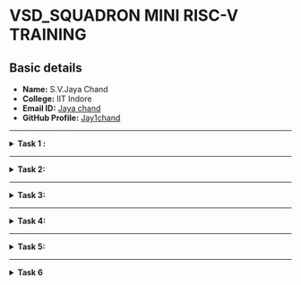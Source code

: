 # VSD_SQUADRON MINI RISC-V TRAINING

## **Basic details**
* **Name:** S.V.Jaya Chand
* **College:** IIT Indore 
* **Email ID:** [Jaya chand](svjayachand@gmail.com) 
* **GitHub Profile:** [Jay1chand](https://github.com/Jay1chand/vsd_squadron_jayachand)

----------------------------------------------------------------------------------------------------------------

<details>
	
<summary> <b>Task 1 :</b></summary>

Firstly, I have downloaded the virtual box from the links provided to us and
loaded a linux version with image dock file sent, Then I have successfully run the
virtual machine and compiled the tasks.

Initial task is:-

### write a program to compile the sum of first n natural numbers in c:

![image](https://github.com/user-attachments/assets/c5c65959-0f66-48b3-8686-d626c63d6d2d)


This is the code to run in terminal to get output:


![image](https://github.com/user-attachments/assets/06bc9aeb-f7b3-4572-b44f-719e189ea46b)


A program is run to obtain risc-v version of the code previously written in c:
![image](https://github.com/user-attachments/assets/bec40d22-d99e-416a-82db-03d99369ab9e)





As the whole version of above code looks lengthier with different commands, we have obtained the required main 
part to compare the execution in assembly language:



![image](https://github.com/user-attachments/assets/04d8a662-db78-40e4-8614-c7000e83b5f0)
</details>

------------------------------------------------------------------------------------------------------------------

<details>
<summary><b>Task 2:</b></summary> 

For this task, we are instructed to observe the spike simulation and understand the execution of assembly code using -o1 and -ofast directives, I understood the principle
and working of the whole program and how various registers like stack pointer and r5 are increasing, understood how the interface explains the process itself.

### Dump file RISC-V assembly code:

![image](https://github.com/user-attachments/assets/a86e0441-2dab-4380-a2c6-965ca58aab54)

### -o1 execution (sub task 1):

![image](https://github.com/user-attachments/assets/47950e9d-820a-41d6-a746-459fcd0a3652)

### -o fast execution (sub task 2):

![image](https://github.com/user-attachments/assets/92abae19-ea09-40e9-8835-7ece050036b2)

### Multiplication of first n natural numbers (C program) (sub task 3):

![image](https://github.com/user-attachments/assets/78089dfa-df92-4466-86b3-d6497982396d)

### Spike file for the new c program (sub task 4):

Dump file:

![image](https://github.com/user-attachments/assets/de84c4b0-b891-433f-a001-acd95ddc0ab2)

Spike simulation:

![image](https://github.com/user-attachments/assets/e16a2aa1-139d-449c-ad9f-3275ec63ec7e)

</details>

------------------------------------------------------------------------------------------------------------------

<details>
<summary><b>Task 3:</b></summary>

Various instructions of the RISC-V processor:

### INTRODUCTION:

Firstly to understand, there are two releases of RISC-V documentation namely, Unpreviliged and Previliged specifications. We can read any one of them to understand the instruction 
set of RISCV processor. The very important use of learning these formats is the very intention of understanding the instruction decoding and the way it is getting compiled.
Some of the other uses are:

1. **Instruction Set properties** 

2. **Debugging** 

3. **Easy Design**

4. **Pipelining**

### RISC-V R-Type Instructions

R-type instructions are used for operations that functions among registers only. These instructions generally perform arithmetic, logical, and shift operations.

#### Format: ![image](https://github.com/user-attachments/assets/522d5257-b978-4c93-9412-330372e1ab66)

**Example: ADD r3,r1,r2**
- **opcode**: Specifies the operation .
- **rd**: Destination register.
- **funct3**:specifies the operation.
- **rs1**: First source register.
- **rs2**: Second source register.
- **funct7**:specifies the operation.


### S-Type Instructions

#### Format:![image](https://github.com/user-attachments/assets/04aca468-7811-480b-9f7c-d0cf30334753)


**Example: SW rs1, imm(rs4)**
- **opcode**: types of instruction
- **imm**: Immediate value (seperated into immediate[11:5] and immediate[4:0])
- **rs1**: Base address register
- **rs2**: Source register to be stored
-  **funct3**: 010 (for SW)

### B-Type Instructions

#### Format: ![image](https://github.com/user-attachments/assets/795c5e09-e97d-4df6-99b6-ab896b26880a)


**Example: BEQ rs3, rs2, imm**
- **opcode**: type of instruction like branch
- **imm**: Immediate value (seperated into immediate[12], immediate[10:5], immediate[4:1], immediate[11])
- **rs1**: Source register 1
- **rs2**: Source register 2

### U-Type Instructions

#### Format:

![image](https://github.com/user-attachments/assets/baf64187-b5aa-4464-8a42-f89520c549ec)

**Example: LUI rd, imm**
- **opcode**: intstruction type
- **imm**: Upper 20 bits of the immediate value
- **rd**: Destination register

### J-Type Instructions

#### Format:

![image](https://github.com/user-attachments/assets/c4a497dc-e025-4177-b4d5-b56fa85efbf9)


**Example: JAL rd, imm**
- **opcode**: instruction type
- **imm**: Immediate value (seperated into imm[20], imm[10:1], imm[11], imm[19:12])
- **rd**: Destination register (stores the return address)

### 15 Unique instructions: 

#### Instructions: 
All of these are referenced from the above code I have compiled in the virtual box, The below Image set each contains an image of the instruction code(hexadecimal)
and assembly language corresponding to it.

##### Image 1
![Image 1](https://github.com/user-attachments/assets/18f62720-66f6-47d0-b747-4881de58a708)   
![image](https://github.com/user-attachments/assets/1f50842c-6d18-471a-9fa9-2c3982027e0c)


##### Image 2
![Image 2](https://github.com/user-attachments/assets/c59af6a0-115e-474a-96fd-60c257ff54d4)
![image](https://github.com/user-attachments/assets/179da90c-17cc-4d55-9ff6-ec6bbc52813a)


##### Image 3
![Image 3](https://github.com/user-attachments/assets/d3d56790-9943-4573-acc0-6ccbfa6169cd)
![image](https://github.com/user-attachments/assets/1fcaa41c-acda-46a6-a79e-3842234013c5)


##### Image 4
![Image 4](https://github.com/user-attachments/assets/17111d89-6b18-4d1a-97e0-9cf32b9adb49)
![image](https://github.com/user-attachments/assets/136364e4-32d7-4b93-ba71-6b01933fd7df)


##### Image 5
![Image 5](https://github.com/user-attachments/assets/224dec09-1377-4553-b07b-b66ac8f3f6ee)
![image](https://github.com/user-attachments/assets/b0266bcf-c6c6-4d55-bab4-9c8d45a89ccd)


##### Image 6
![Image 6](https://github.com/user-attachments/assets/442caa30-6254-40d1-8ace-0d82cb84a393)
![image](https://github.com/user-attachments/assets/52c66fdb-5219-4ed7-8a34-317710687aa5)


##### Image 7
![Image 7](https://github.com/user-attachments/assets/5df76f64-8274-4489-8725-72a9704a298d)
![image](https://github.com/user-attachments/assets/63418f79-df9f-4b81-9e9e-3a914f3980c6)


##### Image 8
![Image 8](https://github.com/user-attachments/assets/f0eb2f7c-8454-4803-9c55-f9316fb0d309)
![image](https://github.com/user-attachments/assets/106f50a5-3766-4a20-adb9-0afe51b37865)


##### Image 9
![Image 9](https://github.com/user-attachments/assets/5d450aec-3f62-4611-affe-c30c0f007077)
![image](https://github.com/user-attachments/assets/2b88806e-3881-41e5-9731-782df4dc47a0)


##### Image 10
![Image 10](https://github.com/user-attachments/assets/729e8568-d1f4-4700-b9c5-5ebf126687c3)
![image](https://github.com/user-attachments/assets/f584b99e-dcba-4593-870a-e59894a70576)


##### Image 11
![Image 11](https://github.com/user-attachments/assets/34dc0994-e3cc-4ae7-b361-e1de0f0db23f)
![image](https://github.com/user-attachments/assets/8c252bd6-1313-450a-9efb-3e0510c9b171)

</details>

------------------------------------------------------------------------------------------------------------------

<details>
<summary><b>Task 4:</b></summary>

Reference github repository with existing code for a RISC machine is : [![GitHub](https://img.shields.io/badge/-GitHub-181717?style=flat-square&logo=github&logoColor=white)](https://github.com/vinayrayapati/rv32i/blob/main/iiitb_rv32i.v)

GTK Wave already installed so no need to follow the step from above github readme
Then the following steps are followed to open the gtk wave simulation of the above source code:
1. Create a new directory with your name
2. Create two files namely jayrv32.v jayrv32_tb.v  
3. Copy the code from the reference github repo and paste it in your verilog and testbench files.
4. To run and simulate the verilog code, enter the following command:  
	```
	$ iverilog -o jayrv32i jayrv32.v jayrv32_tb.v
	$ ./jayrv32i
	```
5. To see the simulation waveform in GTKWave, enter the following command:
	```
	$ gtkwave iiitb_rv32i.vcd
	```

6. The GTKWave will be opened and following window will be appeared  
  
![image](https://github.com/user-attachments/assets/8ebb8c40-d549-4bd2-9521-92a4200b617c)

As shown in the figure below, all the instructions in the given verilog file is hard-coded, the designer has hard-coded each instructions based on their own pattern. Hence the 32-bits instruction that we generated in above task will not match with the given instruction.

![image](https://github.com/user-attachments/assets/512edc06-4524-43f7-833f-e3d087869a38)

The below is simulated outputs of the above verilog code given to us as cloned from https://github.com/vinayrayapati/rv32i.gitmy_riscv_project

I have written the explanation below the corresponding images as i have'nt run the opcodes once each time, I have run them all together so we understand what
instructions underwent through opcode (in the form of PC) and the registers which are below it.

![image](https://github.com/user-attachments/assets/ef3dce57-b286-479e-911e-52dfafaf4007)

The explanations for this case is as follows:

##### Instruction 1: ADD R6, R2, R1

0x02208300 represents the operation add r6, r1, r2. 
Addition 1 + 2, resulting in 3

##### Instruction 2: SUB R7, R1, R2

0x02209300 represents the operation SUB R8, R1, R3.
Substraction 1-2, resulting in -1

##### Instruction 3: AND R8, R1, R3

0x0230A400 represents the operation AND R8, R1, R3.
And 3 and 1 results in 1

##### Instruction 4: OR R9, R2, R5

0x02513480 represents the operation OR R9, R2, R5
OR operation (0010 | 0101) results in 7

##### Instruction 5: XOR R10, R1, R4

0x024005c0 represents the operartion XOR R10, R1, R4
XOR (0001 ^ 0100) results in 5

##### Instruction 6: SLT R1, R2, R4

0x024155080 represents the operation SLT R1, R2, R4
2 < 4, the output is 1

##### Instruction 7: ADDI R12, R4, 5

0x00520693 represnts the operation  ADDI R12, R4, 5
R4 (4) added to the immediate value (5) results in 9

![image](https://github.com/user-attachments/assets/d5d569b3-89ed-4567-9c1a-db0e75078db8)

##### Instruction 8: BEQ R0, R0, 15

0x00F00802 represents the operartion BEQ R0, R0, 15
Both values equal so PC incremented by 15 PC=PC+15

##### Instruction 9: BNE R0, R1, 20

0x01409002 represnts the operation BNE R0, R1, 20
both values not equal PC updated to PC+20 =46

And from 130 seconds the default value will be shown which is useless as we didnt provide any instructions after that particular time.
</details>

------------------------------------------------------------------------------------------------------------------

<details>
<summary><b>Task 5:</b></summary> 

	
## IMPLEMENTATION OF 2 BIT COMPARATOR:

### Comparator:

A 2-bit comparator is a digital circuit designed to compare two 2-bit binary numbers and determine their relative magnitude. This comparison results in three possible outputs: whether the first number is less than, equal to, or greater than the second number.

#### Working:

**Given two 2-bit binary numbers, A=A1A0 and B=B1B0**
*	A1 and B1 are the most significant bits (MSB).
*	A0 and B0 are the least significant bits (LSB).
**The 2-bit comparator will produce three outputs**
*	A < B: High (1) when AA is less than BB.
*	A = B: High (1) when AA is equal to BB.
*       A > B: High (1) when AA is greater than BB.

##### TRUTH TABLE:

![image](https://github.com/user-attachments/assets/19978a61-59bc-47c2-a9a4-c8edbe552293)

###### **COMPONENTS REQUIRED**

*  VSD Squadron mini
*  Push Buttons for Input of binary data
*  3 LED for displaying output data
*  Breadboard
*  Jumper Wires
*  VS Code for Software Development
*  PlatformIO multi framework professional IDE

###### **HARDWARE CONNECTIONS**

* **Input:** Four input of single bit are connected to the GPIO pins of VSDSquadron Mini via push buttons mounted on the breadboard. 
* **Outputs:** Three LEDs are connected to display the result of COMPARATOR
* The GPIO pins are configured according to the Reference Mannual, ensuring the correct flow of signals between the components

##### HOW TO PROGRAM

```
// 2-Bit Comparator Implementation

// Included the required header files
#include<stdio.h>
#include<debug.h>
#include<ch32v00x.h>

// Defining the Logic Gate Function 
int and(int bit1, int bit2)
{
    int out = bit1 & bit2;
    return out;
}
int or(int bit1, int bit2)
{
    int out = bit1 | bit2;
    return out;
}
int not(int bit)
{
    int out = ~bit & 0x1;
    return out;
}
int xor(int bit1, int bit2)
{
    int out = bit1 ^ bit2;
    return out;
}

// Configuring GPIO Pins
void GPIO_Config(void)
{
    GPIO_InitTypeDef GPIO_InitStructure = {0}; // structure variable used for GPIO configuration
    RCC_APB2PeriphClockCmd(RCC_APB2Periph_GPIOD, ENABLE); // to enable the clock for port D
    RCC_APB2PeriphClockCmd(RCC_APB2Periph_GPIOC, ENABLE); // to enable the clock for port C
    
    // Input Pins Configuration
    GPIO_InitStructure.GPIO_Pin = GPIO_Pin_1 | GPIO_Pin_2 | GPIO_Pin_3 | GPIO_Pin_4;
    GPIO_InitStructure.GPIO_Mode = GPIO_Mode_IPU; // Defined as Input Type
    GPIO_Init(GPIOD, &GPIO_InitStructure);

    // Output Pins Configuration
    GPIO_InitStructure.GPIO_Pin = GPIO_Pin_5 | GPIO_Pin_6 | GPIO_Pin_7;
    GPIO_InitStructure.GPIO_Mode = GPIO_Mode_Out_PP; // Defined Output Type
    GPIO_InitStructure.GPIO_Speed = GPIO_Speed_50MHz; // Defined Speed
    GPIO_Init(GPIOC, &GPIO_InitStructure);
}

// The MAIN function responsible for the execution of program
int main()
{
    uint8_t A1, A0, B1, B0; // 2-bit inputs A and B
    uint8_t A_eq_B, A_lt_B, A_gt_B; // Outputs: A equals B, A less than B, A greater than B
    uint8_t not_A1, not_A0, not_B1, not_B0;
    uint8_t eq_bit1, eq_bit0, lt_bit1, lt_bit0, gt_bit1, gt_bit0;
    
    NVIC_PriorityGroupConfig(NVIC_PriorityGroup_2);
    SystemCoreClockUpdate();
    Delay_Init();
    GPIO_Config();

    while(1)
    {
        // Reading the 2-bit inputs
        A1 = GPIO_ReadInputDataBit(GPIOD, GPIO_Pin_1);
        A0 = GPIO_ReadInputDataBit(GPIOD, GPIO_Pin_2);
        B1 = GPIO_ReadInputDataBit(GPIOD, GPIO_Pin_3);
        B0 = GPIO_ReadInputDataBit(GPIOD, GPIO_Pin_4);
        
        // Calculating A == B
        eq_bit1 = not(xor(A1, B1));
        eq_bit0 = not(xor(A0, B0));
        A_eq_B = and(eq_bit1, eq_bit0);

        // Calculating A < B
        not_A1 = not(A1);
        not_A0 = not(A0);
        lt_bit1 = and(not_A1, B1);
        lt_bit0 = and(eq_bit1, and(not_A0, B0));
        A_lt_B = or(lt_bit1, lt_bit0);

        // Calculating A > B
        not_B1 = not(B1);
        not_B0 = not(B0);
        gt_bit1 = and(A1, not_B1);
        gt_bit0 = and(eq_bit1, and(A0, not_B0));
        A_gt_B = or(gt_bit1, gt_bit0);

        /* Output A == B */
        if(A_eq_B == 0)
        {
            GPIO_WriteBit(GPIOC, GPIO_Pin_5, SET);
        }
        else
        {
            GPIO_WriteBit(GPIOC, GPIO_Pin_5, RESET);
        }

        /* Output A < B */
        if(A_lt_B == 0)
        {
            GPIO_WriteBit(GPIOC, GPIO_Pin_6, SET);
        }
        else
        {
            GPIO_WriteBit(GPIOC, GPIO_Pin_6, RESET);
        }

        /* Output A > B */
        if(A_gt_B == 0)
        {
            GPIO_WriteBit(GPIOC, GPIO_Pin_7, SET);
        }
        else
        {
            GPIO_WriteBit(GPIOC, GPIO_Pin_7, RESET);
        }
    }
}

```

##### **CONCLUSION OF TASK 5:**

*  Input Pins:
*	GPIOD, Pin_1: A1 (Most Significant Bit of A)
*	GPIOD, Pin_2: A0 (Least Significant Bit of A)
*	GPIOD, Pin_3: B1 (Most Significant Bit of B)
*	GPIOD, Pin_4: B0 (Least Significant Bit of B)
*  Output Pins:
*	GPIOC, Pin_5: A==B (High if A equals B)
*	GPIOC, Pin_6: A<B (High if A is less than B)
*	GPIOC, Pin_7: A>B (High if A is greater than B)

</details>

------------------------------------------------------------------------------------------------------------------

<details>
<summary><b>Task 6</b></summary>
 
</details>

